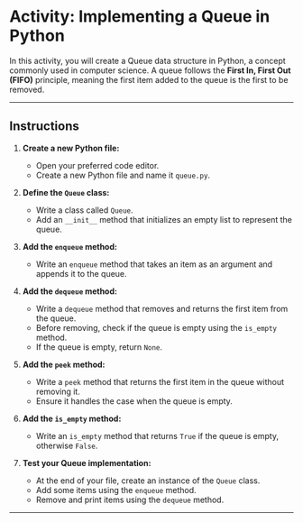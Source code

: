# Activity: Implementing a Queue in Python

In this activity, you will create a Queue data structure in Python, a concept commonly used in computer science. A queue follows the **First In, First Out (FIFO)** principle, meaning the first item added to the queue is the first to be removed.

---

## Instructions

1. **Create a new Python file:**

   - Open your preferred code editor.
   - Create a new Python file and name it `queue.py`.

2. **Define the `Queue` class:**

   - Write a class called `Queue`.
   - Add an `__init__` method that initializes an empty list to represent the queue.

3. **Add the `enqueue` method:**

   - Write an `enqueue` method that takes an item as an argument and appends it to the queue.

4. **Add the `dequeue` method:**

   - Write a `dequeue` method that removes and returns the first item from the queue.
   - Before removing, check if the queue is empty using the `is_empty` method.
   - If the queue is empty, return `None`.

5. **Add the `peek` method:**

   - Write a `peek` method that returns the first item in the queue without removing it.
   - Ensure it handles the case when the queue is empty.

6. **Add the `is_empty` method:**

   - Write an `is_empty` method that returns `True` if the queue is empty, otherwise `False`.

7. **Test your Queue implementation:**
   - At the end of your file, create an instance of the `Queue` class.
   - Add some items using the `enqueue` method.
   - Remove and print items using the `dequeue` method.

---
